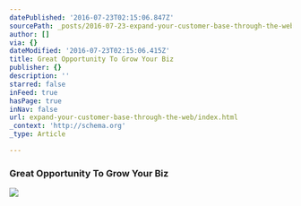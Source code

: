 ```yaml
---
datePublished: '2016-07-23T02:15:06.847Z'
sourcePath: _posts/2016-07-23-expand-your-customer-base-through-the-web.md
author: []
via: {}
dateModified: '2016-07-23T02:15:06.415Z'
title: Great Opportunity To Grow Your Biz
publisher: {}
description: ''
starred: false
inFeed: true
hasPage: true
inNav: false
url: expand-your-customer-base-through-the-web/index.html
_context: 'http://schema.org'
_type: Article

---
```

### Great Opportunity To Grow Your Biz
![](https://the-grid-user-content.s3-us-west-2.amazonaws.com/3dbccd71-6093-4832-b126-74bd484d4909.png)